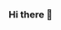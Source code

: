 ### Hi there 👋

<!--
**raralala14/raralala14** is a ✨ _special_ ✨ repository because its `README.md` (this file) appears on your GitHub profile.

=hiii
-->
